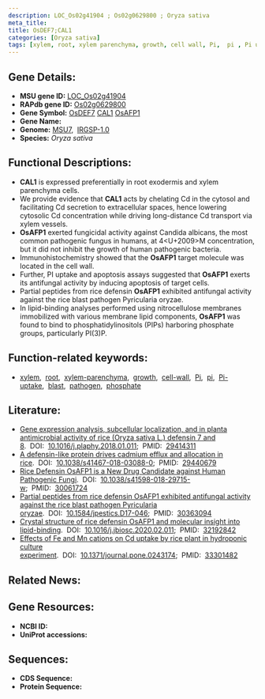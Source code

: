 ```yaml
---
description: LOC_Os02g41904 ; Os02g0629800 ; Oryza sativa
meta_title:
title: OsDEF7;CAL1
categories: [Oryza sativa]
tags: [xylem, root, xylem parenchyma, growth, cell wall, Pi,  pi , Pi uptake, blast, pathogen, phosphate]
---
```


## Gene Details:
- **MSU gene ID:** [LOC_Os02g41904](http://rice.uga.edu/cgi-bin/ORF_infopage.cgi?orf=LOC_Os02g41904)  
- **RAPdb gene ID:** [Os02g0629800](https://rapdb.dna.affrc.go.jp/locus/?name=Os02g0629800)  
- **Gene Symbol:** <u>OsDEF7</u>&nbsp;<u>CAL1</u>&nbsp;<u>OsAFP1</u>
- **Gene Name:**
- **Genome:**  [MSU7](http://rice.uga.edu/),&nbsp;&nbsp;[IRGSP-1.0](https://rapdb.dna.affrc.go.jp/download/irgsp1.html)
- **Species:** *Oryza sativa*

## Functional Descriptions:
   - **CAL1** is expressed preferentially in root exodermis and xylem parenchyma cells.
   - We provide evidence that **CAL1** acts by chelating Cd in the cytosol and facilitating Cd secretion to extracellular spaces, hence lowering cytosolic Cd concentration while driving long-distance Cd transport via xylem vessels.
   - **OsAFP1** exerted fungicidal activity against Candida albicans, the most common pathogenic fungus in humans, at 4<U+2009><a6><cc>M concentration, but it did not inhibit the growth of human pathogenic bacteria.
   - Immunohistochemistry showed that the **OsAFP1** target molecule was located in the cell wall.
   - Further, PI uptake and apoptosis assays suggested that **OsAFP1** exerts its antifungal activity by inducing apoptosis of target cells.
   - Partial peptides from rice defensin **OsAFP1** exhibited antifungal activity against the rice blast pathogen Pyricularia oryzae.
   - In lipid-binding analyses performed using nitrocellulose membranes immobilized with various membrane lipid components, **OsAFP1** was found to bind to phosphatidylinositols (PIPs) harboring phosphate groups, particularly PI(3)P.

## Function-related keywords:
   - [xylem](/tags/xylem/),&nbsp;&nbsp;[root](/tags/root/),&nbsp;&nbsp;[xylem-parenchyma](/tags/xylem-parenchyma/),&nbsp;&nbsp;[growth](/tags/growth/),&nbsp;&nbsp;[cell-wall](/tags/cell-wall/),&nbsp;&nbsp;[Pi](/tags/Pi/),&nbsp;&nbsp;[pi](/tags/pi/),&nbsp;&nbsp;[Pi-uptake](/tags/Pi-uptake/),&nbsp;&nbsp;[blast](/tags/blast/),&nbsp;&nbsp;[pathogen](/tags/pathogen/),&nbsp;&nbsp;[phosphate](/tags/phosphate/)

## Literature:
   - [Gene expression analysis, subcellular localization, and in planta antimicrobial activity of rice (Oryza sativa L.) defensin 7 and 8](https://www.doi.org/10.1016/j.plaphy.2018.01.011).&nbsp;&nbsp;DOI:&nbsp;&nbsp;[10.1016/j.plaphy.2018.01.011](https://www.doi.org/10.1016/j.plaphy.2018.01.011);&nbsp;&nbsp;PMID:&nbsp;&nbsp;[29414311](https://pubmed.ncbi.nlm.nih.gov/29414311/)
   - [A defensin-like protein drives cadmium efflux and allocation in rice](https://www.doi.org/10.1038/s41467-018-03088-0).&nbsp;&nbsp;DOI:&nbsp;&nbsp;[10.1038/s41467-018-03088-0](https://www.doi.org/10.1038/s41467-018-03088-0);&nbsp;&nbsp;PMID:&nbsp;&nbsp;[29440679](https://pubmed.ncbi.nlm.nih.gov/29440679/)
   - [Rice Defensin OsAFP1 is a New Drug Candidate against Human Pathogenic Fungi](https://www.doi.org/10.1038/s41598-018-29715-w).&nbsp;&nbsp;DOI:&nbsp;&nbsp;[10.1038/s41598-018-29715-w](https://www.doi.org/10.1038/s41598-018-29715-w);&nbsp;&nbsp;PMID:&nbsp;&nbsp;[30061724](https://pubmed.ncbi.nlm.nih.gov/30061724/)
   - [Partial peptides from rice defensin OsAFP1 exhibited antifungal activity against the rice blast pathogen Pyricularia oryzae](https://www.doi.org/10.1584/jpestics.D17-046).&nbsp;&nbsp;DOI:&nbsp;&nbsp;[10.1584/jpestics.D17-046](https://www.doi.org/10.1584/jpestics.D17-046);&nbsp;&nbsp;PMID:&nbsp;&nbsp;[30363094](https://pubmed.ncbi.nlm.nih.gov/30363094/)
   - [Crystal structure of rice defensin OsAFP1 and molecular insight into lipid-binding](https://www.doi.org/10.1016/j.jbiosc.2020.02.011).&nbsp;&nbsp;DOI:&nbsp;&nbsp;[10.1016/j.jbiosc.2020.02.011](https://www.doi.org/10.1016/j.jbiosc.2020.02.011);&nbsp;&nbsp;PMID:&nbsp;&nbsp;[32192842](https://pubmed.ncbi.nlm.nih.gov/32192842/)
   - [Effects of Fe and Mn cations on Cd uptake by rice plant in hydroponic culture experiment](https://www.doi.org/10.1371/journal.pone.0243174).&nbsp;&nbsp;DOI:&nbsp;&nbsp;[10.1371/journal.pone.0243174](https://www.doi.org/10.1371/journal.pone.0243174);&nbsp;&nbsp;PMID:&nbsp;&nbsp;[33301482](https://pubmed.ncbi.nlm.nih.gov/33301482/)

## Related News:

## Gene Resources:
- **NCBI ID:**  []()
- **UniProt accessions:** [](https://www.uniprot.org/uniprotkb//entry)

## Sequences:
- **CDS Sequence:**
- **Protein Sequence:**
